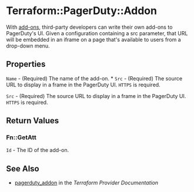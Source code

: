 # Terraform::PagerDuty::Addon

With [add-ons](https://v2.developer.pagerduty.com/v2/page/api-reference#!/Add-ons/get_addons), third-party developers can write their own add-ons to PagerDuty's UI. Given a configuration containing a src parameter, that URL will be embedded in an iframe on a page that's available to users from a drop-down menu.

## Properties

`Name` - (Required) The name of the add-on. * `Src` - (Required) The source URL to display in a frame in the PagerDuty UI. `HTTPS` is required.

`Src` - (Required) The source URL to display in a frame in the PagerDuty UI. `HTTPS` is required.


## Return Values

### Fn::GetAtt

`Id` - The ID of the add-on.

## See Also

* [pagerduty_addon](https://www.terraform.io/docs/providers/pagerduty/r/addon.html) in the _Terraform Provider Documentation_